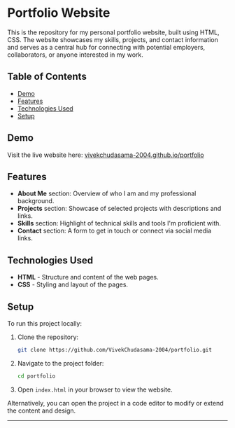 # Portfolio Website

This is the repository for my personal portfolio website, built using HTML, CSS. The website showcases my skills, projects, and contact information and serves as a central hub for connecting with potential employers, collaborators, or anyone interested in my work.

## Table of Contents

- [Demo](#demo)
- [Features](#features)
- [Technologies Used](#technologies-used)
- [Setup](#setup)
  
## Demo

Visit the live website here: [vivekchudasama-2004.github.io/portfolio](https://vivekchudasama-2004.github.io/portfolio/)

## Features

- **About Me** section: Overview of who I am and my professional background.
- **Projects** section: Showcase of selected projects with descriptions and links.
- **Skills** section: Highlight of technical skills and tools I'm proficient with.
- **Contact** section: A form to get in touch or connect via social media links.

## Technologies Used

- **HTML** - Structure and content of the web pages.
- **CSS** - Styling and layout of the pages.
  
## Setup

To run this project locally:

1. Clone the repository:
    ```bash
    git clone https://github.com/VivekChudasama-2004/portfolio.git
    ```
2. Navigate to the project folder:
    ```bash
    cd portfolio
    ```
3. Open `index.html` in your browser to view the website.

Alternatively, you can open the project in a code editor to modify or extend the content and design.

---
